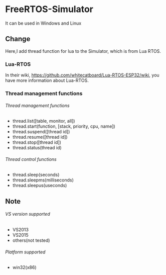 # FreeRTOS-Simulator
It can be used in Windows and Linux

## Change
Here,I add thread function for lua to the Simulator, which is from Lua RTOS.

### Lua-RTOS
In their wiki, https://github.com/whitecatboard/Lua-RTOS-ESP32/wiki, you have more information about Lua-RTOS.

### Thread management functions
###### Thread management functions
* thread.list([table, monitor, all])
* thread.start(function, [stack, priority, cpu, name])
* thread.suspend([thread id])
* thread.resume([thread id])
* thread.stop([thread id])
* thread.status(thread id)

###### Thread control functions
* thread.sleep(seconds)
* thread.sleepms(milliseconds)
* thread.sleepus(useconds)

## Note
###### VS version supported
* VS2013
* VS2015
* others(not tested)

###### Platform supported
* win32(x86)


